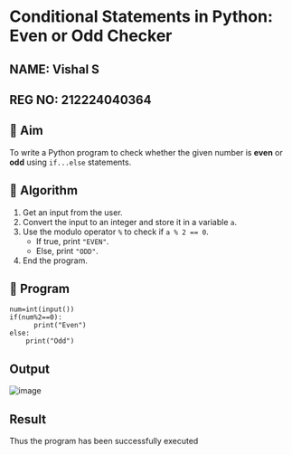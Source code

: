 # Conditional Statements in Python: Even or Odd Checker

## NAME: Vishal S

## REG NO: 212224040364

## 🎯 Aim
To write a Python program to check whether the given number is **even** or **odd** using `if...else` statements.

## 🧠 Algorithm
1. Get an input from the user.
2. Convert the input to an integer and store it in a variable `a`.
3. Use the modulo operator `%` to check if `a % 2 == 0`.
   - If true, print `"EVEN"`.
   - Else, print `"ODD"`.
4. End the program.

## 🧾 Program
```
num=int(input())
if(num%2==0):
      print("Even")
else:
    print("Odd")
```
## Output

![image](https://github.com/user-attachments/assets/91819096-7319-4e05-8f22-b3156208f278)

## Result
Thus the program has been successfully executed

